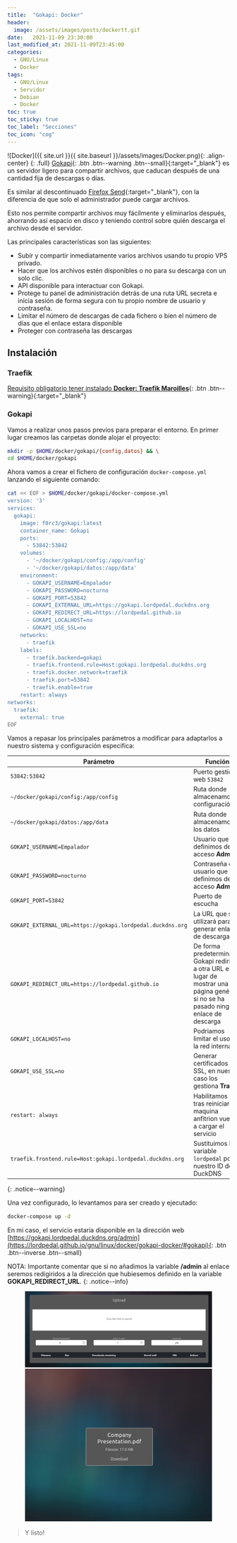 ```yaml
---
title:  "Gokapi: Docker"
header:
  image: /assets/images/posts/dockertt.gif
date:   2021-11-09 23:30:00
last_modified_at: 2021-11-09T23:45:00
categories:
  - GNU/Linux
  - Docker
tags:
  - GNU/Linux
  - Servidor
  - Debian
  - Docker
toc: true
toc_sticky: true
toc_label: "Secciones"
toc_icon: "cog"
---
```


![Docker]({{ site.url }}{{ site.baseurl }}/assets/images/Docker.png){: .align-center}
{: .full}
[Gokapi](https://gokapi.readthedocs.io/en/latest/index.html){: .btn .btn--warning .btn--small}{:target="_blank"} es un servidor ligero para compartir archivos, que caducan después de una cantidad fija de descargas o días.

Es similar al descontinuado [Firefox Send](https://github.com/mozilla/send){:target="_blank"}, con la diferencia de que solo el administrador puede cargar archivos.

Esto nos permite compartir archivos muy fácilmente y eliminarlos después, ahorrando así espacio en disco y teniendo control sobre quién descarga el archivo desde el servidor.

Las principales características son las siguientes:

 * Subir y compartir inmediatamente varios archivos usando tu propio VPS privado.
 * Hacer que los archivos estén disponibles o no para su descarga con un solo clic.
 * API disponible para interactuar con Gokapi.
 * Protege tu panel de administración detrás de una ruta URL secreta e inicia sesión de forma segura con tu propio nombre de usuario y contraseña.
 * Limitar el número de descargas de cada fichero o bien el número de días que el enlace estara disponible
 * Proteger con contraseña las descargas

## Instalación

### Traefik

[Requisito obligatorio tener instalado **Docker: Traefik Maroilles**](https://lordpedal.github.io/gnu/linux/docker/debian-docker-ce/#docker-traefik-maroilles){: .btn .btn--warning}{:target="_blank"}

### Gokapi

Vamos a realizar unos pasos previos para preparar el entorno. En primer lugar creamos las carpetas donde alojar el proyecto:

```bash
mkdir -p $HOME/docker/gokapi/{config,datos} && \
cd $HOME/docker/gokapi
```

Ahora vamos a crear el fichero de configuración `docker-compose.yml` lanzando el siguiente comando:

```bash
cat << EOF > $HOME/docker/gokapi/docker-compose.yml
version: '3'
services:
  gokapi:
    image: f0rc3/gokapi:latest
    container_name: Gokapi
    ports:
      - 53842:53842
    volumes:
      - '~/docker/gokapi/config:/app/config'
      - '~/docker/gokapi/datos:/app/data'
    environment:
      - GOKAPI_USERNAME=Empalador
      - GOKAPI_PASSWORD=nocturno
      - GOKAPI_PORT=53842
      - GOKAPI_EXTERNAL_URL=https://gokapi.lordpedal.duckdns.org
      - GOKAPI_REDIRECT_URL=https://lordpedal.github.io
      - GOKAPI_LOCALHOST=no
      - GOKAPI_USE_SSL=no
    networks:
      - traefik
    labels:
      - traefik.backend=gokapi
      - traefik.frontend.rule=Host:gokapi.lordpedal.duckdns.org
      - traefik.docker.network=traefik
      - traefik.port=53842
      - traefik.enable=true
    restart: always
networks:
  traefik:
    external: true
EOF
```

Vamos a repasar los principales parámetros a modificar para adaptarlos a nuestro sistema y configuración especifica:

| Parámetro | Función |
| ------ | ------ |
| `53842:53842` | Puerto gestión web `53842` |
| `~/docker/gokapi/config:/app/config` | Ruta donde almacenamos la configuración |
| `~/docker/gokapi/datos:/app/data` | Ruta donde almacenamos los datos |
| `GOKAPI_USERNAME=Empalador` | Usuario que definimos de acceso **Admin** |
| `GOKAPI_PASSWORD=nocturno` | Contraseña de usuario que definimos de acceso **Admin** |
| `GOKAPI_PORT=53842` | Puerto de escucha |
| `GOKAPI_EXTERNAL_URL=https://gokapi.lordpedal.duckdns.org` | La URL que se utilizará para generar enlaces de descarga |
| `GOKAPI_REDIRECT_URL=https://lordpedal.github.io` | De forma predeterminada, Gokapi redirige a otra URL en lugar de mostrar una página genérica si no se ha pasado ningún enlace de descarga |
| `GOKAPI_LOCALHOST=no` | Podriamos limitar el uso a la red interna |
| `GOKAPI_USE_SSL=no` | Generar certificados SSL, en nuestro caso los gestiona **Traefik** |
| `restart: always` | Habilitamos que tras reiniciar la maquina anfitrion vuelva a cargar el servicio |
| `traefik.frontend.rule=Host:gokapi.lordpedal.duckdns.org` | Sustituimos la variable `lordpedal` por nuestro ID de DuckDNS |
{: .notice--warning}

Una vez configurado, lo levantamos para ser creado y ejecutado:

```bash
docker-compose up -d
```

En mi caso, el servicio estaría disponible en la dirección web [https://gokapi.lordpedal.duckdns.org/admin](https://lordpedal.github.io/gnu/linux/docker/gokapi-docker/#gokapi){: .btn .btn--inverse .btn--small}

NOTA: Importante comentar que si no añadimos la variable **/admin** al enlace seremos redigiridos a la dirección que hubiesemos definido en la variable **GOKAPI_REDIRECT_URL**.
{: .notice--info}

<figure class="half">
    <a href="/assets/images/posts/gokapi1.jpg"><img src="/assets/images/posts/gokapi1.jpg"></a>
    <a href="/assets/images/posts/gokapi2.jpg"><img src="/assets/images/posts/gokapi2.jpg"></a>
</figure>

> Y listo!
